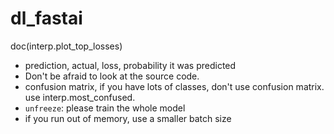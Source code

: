 # dl_fastai
 

doc(interp.plot_top_losses)
- prediction, actual, loss, probability it was predicted
- Don't be afraid to look at the source code.
- confusion matrix, if you have lots of classes, don't use confusion matrix.  use interp.most_confused. 
- `unfreeze`:  please train the whole model
- if you run out of memory, use a smaller batch size
